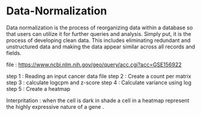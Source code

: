 # Data-Normalization
Data normalization is the process of reorganizing data within a database so that users can utilize it for further queries and analysis. 
Simply put, it is the process of developing clean data.
This includes eliminating redundant and unstructured data and making the data appear similar across all records and fields.

file : https://www.ncbi.nlm.nih.gov/geo/query/acc.cgi?acc=GSE156922

step 1 : Reading an input cancer data file
step 2 : Create a count per matrix
step 3 : calculate logcpm and z-score
step 4 : Calculate variance using log
step 5 : Create a heatmap

Interpritation : when the cell is dark in shade  a cell in a heatmap represent the highly expressive nature of a gene .
